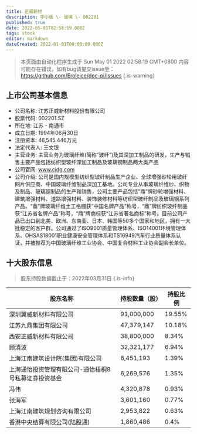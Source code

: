 ```yaml
---
title: 正威新材
description: 中小板 \- 玻璃 \- 002201
published: true
date: 2022-05-01T02:58:19.000Z
tags: stock
editor: markdown
dateCreated: 2022-01-01T00:00:00.000Z
---
```


> 本页面由自动化程序生成于 Sun May 01 2022 02:58:19 GMT+0800
> 内容可能存在错误，如有bug请提交issue至：https://github.com/Eroleice/doc-pi/issues
{.is-warning}

## 上市公司基本信息
- 公司名称: 江苏正威新材料股份有限公司
- 股票代码: 002201.SZ
- 所在地: 江苏 - 南通市
- 成立日期: 1994年06月30日
- 注册资本: 46,545.446万元
- 法定代表人: 王文银
- 主营业务: 主营业务为玻璃纤维(简称“玻纤”)及其深加工制品的研发，生产与销售主要产品包括纺织型玻纤深加工制品及玻璃钢制品两大类产品
- 公司官网: www.cjdg.com
- 公司介绍: 公司是国内规模型纺织型玻纤制品生产企业、全球增强砂轮用玻纤网片供应商、中国玻璃纤维制品深加工基地。公司专业从事玻璃纤维纱、织物及制品、玻璃钢制品的生产和销售，公司主要产品包括“鼎”牌砂轮增强材料、建筑增强材料、道路增强材料、装饰装修材料等纺织型玻纤制品及玻璃钢系列产品。“鼎”牌玻璃纤维土工格栅获“中国名牌产品”称号，“鼎”牌纺织玻纤制品获“江苏省名牌产品”称号，“鼎”牌商标获“江苏省著名商标”称号。目前公司产品已出口到北美、欧洲、东南亚、日本、韩国等50多个国家和地区，拥有一大批稳定的客户群。公司通过了ISO9001质量管理体系、ISO14001环境管理体系、OHSAS18001职业健康安全管理体系和TS16949汽车行业质量体系认证，并被推荐为中国玻璃纤维工业协会、中国复合材料工业协会副会长单位。


## 十大股东信息
> 股东持股数据截止于：2022年03月31日
{.is-info}

| 股东名称 | 持股数量（股） | 持股比例 |
| --- | --- | --- |
| 深圳翼威新材料有限公司 | 91,000,000 | 19.55% |
| 江苏九鼎集团有限公司 | 47,379,147 | 10.18% |
| 西安正威新材料有限公司 | 38,800,000 | 8.34% |
| 顾清波 | 32,321,177 | 6.94% |
| 上海江南建筑设计院(集团)有限公司 | 6,451,193 | 1.39% |
| 上海通怡投资管理有限公司-通怡梧桐8号私募证券投资基金 | 6,269,576 | 1.35% |
| 冯伟 | 4,320,878 | 0.93% |
| 张海军 | 3,601,160 | 0.77% |
| 上海江南建筑规划咨询有限公司 | 2,953,822 | 0.63% |
| 香港中央结算有限公司(陆股通) | 1,860,486 | 0.4% |




